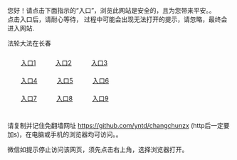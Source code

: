 您好！请点击下面指示的“入口”，浏览此网站是安全的，且为您带来平安。。 <br/>
点击入口后，请耐心等待， 过程中可能会出现无法打开的提示，请忽略，最终会进入网站. </br>

法轮大法在长春<br/>
<div style="padding:10px"><a style="margin:20px" target="_blank" href="https://d301q7uj5p5su8.cloudfront.net/2Qpsp?lofefvzi" id="ccLink1" rel="nofollow">入口1</a> <a target="_blank" style="margin:20px" href="https://d2kxnkfc0tf6k4.cloudfront.net/2Qpsp?txeedg" id="ccLink2" rel="nofollow">入口2</a> <a style="margin:20px" target="_blank" href="https://d1vonu0rktzvj0.cloudfront.net/2Qpsp?efikehl" id="ccLink3" rel="nofollow">入口3</a></div>

<div style="padding:10px" ><a style="margin:20px" target="_blank" href="https://d301q7uj5p5su8.cloudfront.net/2Qpsp?lofefvzi" id="ccLink4" rel="nofollow">入口4</a> <a style="margin:20px" href="https://d2kxnkfc0tf6k4.cloudfront.net/2Qpsp?txeedg" target="_blank" id="ccLink5" rel="nofollow">入口5</a> <a style="margin:20px" href="https://d1vonu0rktzvj0.cloudfront.net/2Qpsp?efikehl" target="_blank" id="ccLink6" rel="nofollow">入口6</a></div>

<div style="padding:10px"><a style="margin:20px" target="_blank" href="https://d301q7uj5p5su8.cloudfront.net/2Qpsp?lofefvzi" id="ccLink7" rel="nofollow">入口7</a> <a style="margin:20px" href="https://d2kxnkfc0tf6k4.cloudfront.net/2Qpsp?txeedg" target="_blank" id="ccLink8" rel="nofollow">入口8</a> <a style="margin:20px" target="_blank" href="https://d1vonu0rktzvj0.cloudfront.net/2Qpsp?efikehl" id="ccLink9" rel="nofollow">入口9</a></div>

<br/>



请复制并记住免翻墙网址 https://github.com/yntd/changchunzx (http后一定要加s)，在电脑或手机的浏览器均可访问。。<br/>

微信如提示停止访问该网页，须先点击右上角，选择浏览器打开。

